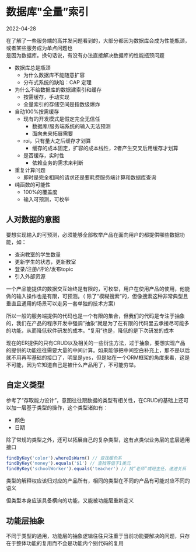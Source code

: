 # 数据库"全量”索引
2022-04-28

在了解了一些服务端的高并发问题看到的，大部分都因为数据库会成为性能瓶颈，或者某些服务成为单点问题也<br />是因为数据库。换句话说，有没有办法直接解决数据库的性能瓶颈问题

- 数据库总是瓶颈
   - 为什么数据库不能随意扩容
   - 分布式系统的缺陷：CAP 定理
- 为什么不给数据库的数据建索引和缓存
   - 按需缓存，手动实现
   - 全量索引的存储空间是指数级爆炸
- 自动100%按需缓存
   - 现有的开发模式是假定完全无信任
      - 数据库/服务端系统的输入无法预测
      - 面向未来拓展需要
   - roi，只有量大之后缓存才划算
      - 缓存的成本固定，扩容的成本线性，2者产生交叉后用缓存才划算
   - 是否缓存，实时性
      - 依赖业务的需求来判断
- 重复计算问题
   - 即时是完全相同的请求还是要耗费服务端计算和数据库查询
- 纯函数的可能性
   - 100%的覆盖度
   - 输入可预测，可枚举


## 人对数据的意图
要想实现输入的可预测，必须能够全部枚举产品在面向用户的都提供哪些数据功能，如：

- 查询教室的学生数量
- 更新学生的状态，更新教室
- 登录/注册/评论/发布topic
- 引入外部资源

一个产品能提供的数据交互始终是有限的，可枚举，用户在使用产品的使用，他能做的输入操作也是有限，可预测。（ 除了“模糊搜索”的，但像搜索这种非常典型且垂直且通用的场景可以走另一套单独的技术方案）

所以一般的服务端提供的代码也是一个有限的集合，但我们的代码是专注于抽象的，我们在产品的程序开发中强调”抽象”就是为了在有限的代码里去承接尽可能多的功能，从而降低软件研发的成本。“复用”也是，降低的是下次研发的成本

现在的ER提供的只有CRUD以及相关的一些衍生方法，过于抽象，要想实现产品的提供的功能往往需要大量的中间计算。如果能够把中间空白补充上，那不是以后就不用再写基础的接口了，明显是yes，但是站在一个ORM框架的角度来看，这是不可能，因为它知道自己是被什么产品用了，不可能穷举。


## 自定义类型
参考了“存取能力设计”，意图往往跟数据的类型有相关性，在CRUD的基础上还可以加一层基于类型的操作，这个类型诸如有：

- 颜色
- 日期

除了常规的类型之外，还可以拓展自己的复杂类型，这有点类似业务层的底层通用接口
```typescript
findByKey('color').whereIsWarm() // 查找暖色系
findByKey('money').equals('$1') // 查找等值于1美元
findByKey('schoolWorker').equals('teacher') // 找“老师”或班主任，递进关系
```
类型的解释权应该归对应的产品所有，相同的类型在不同的产品有可能对应不同的语义

但类型本身应该具备横向的功能，又能被功能层重新定义

## 功能层抽象
不同于类型的通用，功能层的抽象逻辑往往只注重于当前功能要解决的问题，只存在于整体功能的复用而不会是功能内个别代码的复用
